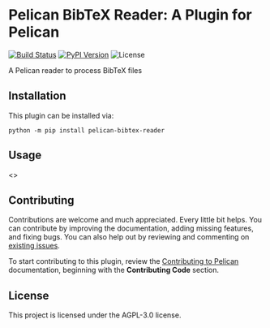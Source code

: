 Pelican BibTeX Reader: A Plugin for Pelican
====================================================

[![Build Status](https://img.shields.io/github/workflow/status/pelican-plugins/pelican-bibtex-reader/build)](https://github.com/balanceofcowards/pelican-bibtex-reader/actions)
[![PyPI Version](https://img.shields.io/pypi/v/pelican-bibtex-reader)](https://pypi.org/project/pelican-bibtex-reader/)
![License](https://img.shields.io/pypi/l/pelican-bibtex-reader?color=blue)

A Pelican reader to process BibTeX files

Installation
------------

This plugin can be installed via:

    python -m pip install pelican-bibtex-reader

Usage
-----

<<Add plugin details here>>

Contributing
------------

Contributions are welcome and much appreciated. Every little bit helps. You can contribute by improving the documentation, adding missing features, and fixing bugs. You can also help out by reviewing and commenting on [existing issues][].

To start contributing to this plugin, review the [Contributing to Pelican][] documentation, beginning with the **Contributing Code** section.

[existing issues]: https://github.com/balanceofcowards/pelican-bibtex-reader/issues
[Contributing to Pelican]: https://docs.getpelican.com/en/latest/contribute.html

License
-------

This project is licensed under the AGPL-3.0 license.
